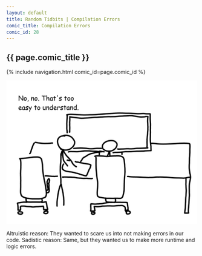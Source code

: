 ```yaml
---
layout: default
title: Random Tidbits | Compilation Errors
comic_title: Compilation Errors
comic_id: 28
---
```


## {{ page.comic_title }}

{% include navigation.html comic_id=page.comic_id %}

![](/assets/images/28.png)

Altruistic reason: They wanted to scare us into not making errors in our code.
Sadistic reason: Same, but they wanted us to make more runtime and logic errors.
